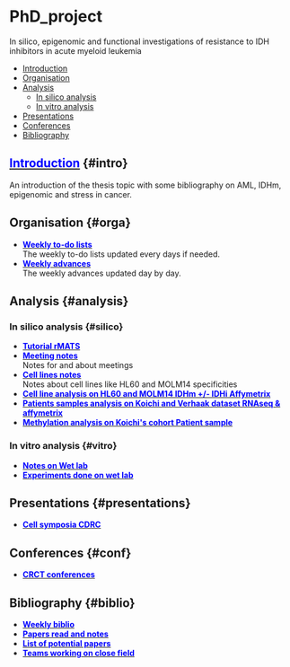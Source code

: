 # PhD_project
In silico, epigenomic and functional investigations of resistance to IDH inhibitors in acute myeloid leukemia

* [Introduction](#intro)
* [Organisation](#orga)
* [Analysis](#analysis)
  * [In silico analysis](#silico)
  * [In vitro analysis](#vitro)
* [Presentations](#presentations)
* [Conferences](#conf)
* [Bibliography](#biblio)

## [<span style="color:blue">Introduction</span>](https://alexishucteau.github.io/PhD_project/Bibliography/Introduction) {#intro}

An introduction of the thesis topic with some bibliography on AML, IDHm, epigenomic and stress in cancer.

## Organisation {#orga}

* [**<span style="color:blue">Weekly to-do lists</span>**](https://alexishucteau.github.io/PhD_project/Todo_list)  
The weekly to-do lists updated every days if needed.
* [**<span style="color:blue">Weekly advances</span>**](https://alexishucteau.github.io/PhD_project/Weekly_advances)  
The weekly advances updated day by day.

## Analysis {#analysis}

### In silico analysis {#silico}

* [**<span style="color:blue">Tutorial rMATS</span>**](https://alexishucteau.github.io/PhD_project/Analysis/In_silico/rMATS_tuto)  
* [**<span style="color:blue">Meeting notes</span>**](https://alexishucteau.github.io/PhD_project/Analysis/In_silico/Meeting_notes)  
Notes for and about meetings
* [**<span style="color:blue">Cell lines notes</span>**](https://alexishucteau.github.io/PhD_project/Analysis/In_silico/Cell_lines_notes)  
Notes about cell lines like HL60 and MOLM14 specificities
* [**<span style="color:blue">Cell line analysis on HL60 and MOLM14 IDHm +/- IDHi Affymetrix</span>**](https://alexishucteau.github.io/PhD_project/Analysis/HL60_MOLM14_RNAseq_analysis)  
* [**<span style="color:blue">Patients samples analysis on Koichi and Verhaak dataset RNAseq & affymetrix</span>**](https://alexishucteau.github.io/PhD_project/Analysis/Patients_samples_Koichi_and_Verhaak_analysis)
* [**<span style="color:blue">Methylation analysis on Koichi's cohort Patient sample</span>**](https://alexishucteau.github.io/PhD_project/Analysis/Koichi_methylation_analysis)

### In vitro analysis {#vitro}

* [**<span style="color:blue">Notes on Wet lab</span>**](https://alexishucteau.github.io/PhD_project/Analysis/Wetlab/Notes)
* [**<span style="color:blue">Experiments done on wet lab</span>**](https://alexishucteau.github.io/PhD_project/Analysis/Wetlab/Experiments)

## Presentations {#presentations}

* [**<span style="color:blue">Cell symposia CDRC</span>**](https://alexishucteau.github.io/PhD_project/Presentations/Cell_symposia_Poster_and_flash_talk)

## Conferences {#conf}

* [**<span style="color:blue">CRCT conferences</span>**](https://alexishucteau.github.io/PhD_project/Conferences/CRCT_conf/Main)

## Bibliography {#biblio}

* [**<span style="color:blue">Weekly biblio</span>**](https://alexishucteau.github.io/PhD_project/Bibliography/Paper_weekly_advances)
* [**<span style="color:blue">Papers read and notes</span>**](https://alexishucteau.github.io/PhD_project/Bibliography/Weekly_paper_notes/Paper_read_and_notes)
* [**<span style="color:blue">List of potential papers</span>**](https://alexishucteau.github.io/PhD_project/Bibliography/List_of_potential_interesting_papers)
* [**<span style="color:blue">Teams working on close field</span>**](https://alexishucteau.github.io/PhD_project/Bibliography/Bioinfo_Teams)
